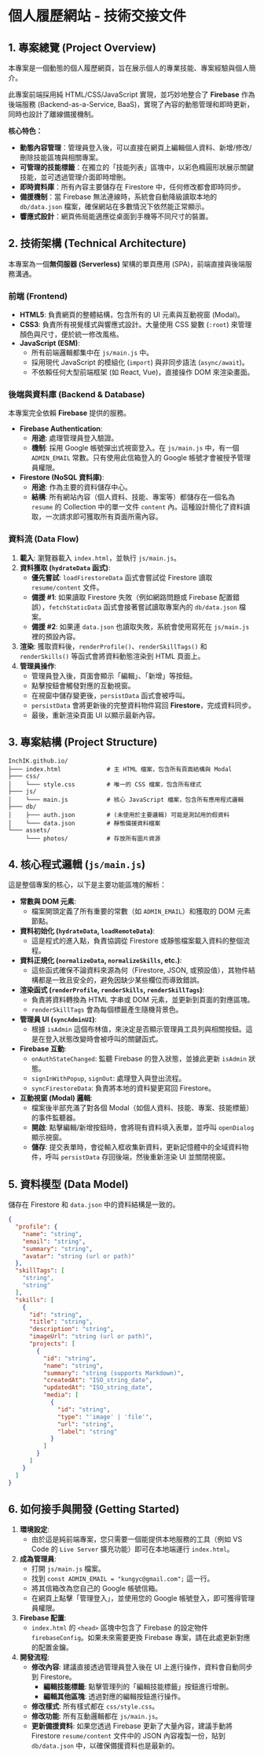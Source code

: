 # **個人履歷網站 - 技術交接文件**

## 1. 專案總覽 (Project Overview)

本專案是一個動態的個人履歷網頁，旨在展示個人的專業技能、專案經驗與個人簡介。

此專案前端採用純 HTML/CSS/JavaScript 實現，並巧妙地整合了 **Firebase** 作為後端服務 (Backend-as-a-Service, BaaS)，實現了內容的動態管理和即時更新，同時也設計了離線備援機制。

**核心特色：**

*   **動態內容管理**：管理員登入後，可以直接在網頁上編輯個人資料、新增/修改/刪除技能區塊與相關專案。
*   **可管理的技能標籤**：在獨立的「技能列表」區塊中，以彩色橢圓形狀展示關鍵技能，並可透過管理介面即時增刪。
*   **即時資料庫**：所有內容主要儲存在 Firestore 中，任何修改都會即時同步。
*   **備援機制**：當 Firebase 無法連線時，系統會自動降級讀取本地的 `db/data.json` 檔案，確保網站在多數情況下依然能正常顯示。
*   **響應式設計**：網頁佈局能適應從桌面到手機等不同尺寸的裝置。

## 2. 技術架構 (Technical Architecture)

本專案為一個**無伺服器 (Serverless)** 架構的單頁應用 (SPA)，前端直接與後端服務溝通。

### **前端 (Frontend)**

*   **HTML5**: 負責網頁的整體結構，包含所有的 UI 元素與互動視窗 (Modal)。
*   **CSS3**: 負責所有視覺樣式與響應式設計。大量使用 CSS 變數 (`:root`) 來管理顏色與尺寸，便於統一修改風格。
*   **JavaScript (ESM)**:
    *   所有前端邏輯都集中在 `js/main.js` 中。
    *   採用現代 JavaScript 的模組化 (`import`) 與非同步語法 (`async/await`)。
    *   不依賴任何大型前端框架 (如 React, Vue)，直接操作 DOM 來渲染畫面。

### **後端與資料庫 (Backend & Database)**

本專案完全依賴 **Firebase** 提供的服務。

*   **Firebase Authentication**:
    *   **用途**: 處理管理員登入驗證。
    *   **機制**: 採用 Google 帳號彈出式視窗登入。在 `js/main.js` 中，有一個 `ADMIN_EMAIL` 常數。只有使用此信箱登入的 Google 帳號才會被授予管理員權限。
*   **Firestore (NoSQL 資料庫)**:
    *   **用途**: 作為主要的資料儲存中心。
    *   **結構**: 所有網站內容（個人資料、技能、專案等）都儲存在一個名為 `resume` 的 Collection 中的單一文件 `content` 內。這種設計簡化了資料讀取，一次請求即可獲取所有頁面所需內容。

### **資料流 (Data Flow)**

1.  **載入**: 瀏覽器載入 `index.html`，並執行 `js/main.js`。
2.  **資料獲取 (`hydrateData` 函式)**:
    *   **優先嘗試**: `loadFirestoreData` 函式會嘗試從 Firestore 讀取 `resume/content` 文件。
    *   **備援 #1**: 如果讀取 Firestore 失敗（例如網路問題或 Firebase 配置錯誤），`fetchStaticData` 函式會接著嘗試讀取專案內的 `db/data.json` 檔案。
    *   **備援 #2**: 如果連 `data.json` 也讀取失敗，系統會使用寫死在 `js/main.js` 裡的預設內容。
3.  **渲染**: 獲取資料後，`renderProfile()`、`renderSkillTags()` 和 `renderSkills()` 等函式會將資料動態渲染到 HTML 頁面上。
4.  **管理員操作**:
    *   管理員登入後，頁面會顯示「編輯」、「新增」等按鈕。
    *   點擊按鈕會觸發對應的互動視窗。
    *   在視窗中儲存變更後，`persistData` 函式會被呼叫。
    *   `persistData` 會將更新後的完整資料物件寫回 **Firestore**，完成資料同步。
    *   最後，重新渲染頁面 UI 以顯示最新內容。

## 3. 專案結構 (Project Structure)

```
InchIK.github.io/
├─── index.html             # 主 HTML 檔案，包含所有頁面結構與 Modal
├─── css/
│    └─── style.css         # 唯一的 CSS 檔案，包含所有樣式
├─── js/
│    └─── main.js           # 核心 JavaScript 檔案，包含所有應用程式邏輯
├─── db/
│    ├─── auth.json         # (未使用於主要邏輯) 可能是測試用的假資料
│    └─── data.json         # 靜態備援資料檔案
└─── assets/
     └─── photos/           # 存放所有圖片資源
```

## 4. 核心程式邏輯 (`js/main.js`)

這是整個專案的核心，以下是主要功能區塊的解析：

*   **常數與 DOM 元素**:
    *   檔案開頭定義了所有重要的常數（如 `ADMIN_EMAIL`）和獲取的 DOM 元素節點。
*   **資料初始化 (`hydrateData`, `loadRemoteData`)**:
    *   這是程式的進入點，負責協調從 Firestore 或靜態檔案載入資料的整個流程。
*   **資料正規化 (`normalizeData`, `normalizeSkills`, etc.)**:
    *   這些函式確保不論資料來源為何（Firestore, JSON, 或預設值），其物件結構都是一致且安全的，避免因缺少某些欄位而導致錯誤。
*   **渲染函式 (`renderProfile`, `renderSkills`, `renderSkillTags`)**:
    *   負責將資料轉換為 HTML 字串或 DOM 元素，並更新到頁面的對應區塊。
    *   `renderSkillTags` 會為每個標籤產生隨機背景色。
*   **管理員 UI (`syncAdminUI`)**:
    *   根據 `isAdmin` 這個布林值，來決定是否顯示管理員工具列與相關按鈕。這是在登入狀態改變時會被呼叫的關鍵函式。
*   **Firebase 互動**:
    *   `onAuthStateChanged`: 監聽 Firebase 的登入狀態，並據此更新 `isAdmin` 狀態。
    *   `signInWithPopup`, `signOut`: 處理登入與登出流程。
    *   `syncFirestoreData`: 負責將本地的資料變更寫回 Firestore。
*   **互動視窗 (Modal) 邏輯**:
    *   檔案後半部充滿了對各個 Modal（如個人資料、技能、專案、技能標籤）的事件監聽器。
    *   **開啟**: 點擊編輯/新增按鈕時，會將現有資料填入表單，並呼叫 `openDialog` 顯示視窗。
    *   **儲存**: 提交表單時，會從輸入框收集新資料，更新記憶體中的全域資料物件，呼叫 `persistData` 存回後端，然後重新渲染 UI 並關閉視窗。

## 5. 資料模型 (Data Model)

儲存在 Firestore 和 `data.json` 中的資料結構是一致的。

```json
{
  "profile": {
    "name": "string",
    "email": "string",
    "summary": "string",
    "avatar": "string (url or path)"
  },
  "skillTags": [
    "string",
    "string"
  ],
  "skills": [
    {
      "id": "string",
      "title": "string",
      "description": "string",
      "imageUrl": "string (url or path)",
      "projects": [
        {
          "id": "string",
          "name": "string",
          "summary": "string (supports Markdown)",
          "createdAt": "ISO_string_date",
          "updatedAt": "ISO_string_date",
          "media": [
            {
              "id": "string",
              "type": "'image' | 'file'",
              "url": "string",
              "label": "string"
            }
          ]
        }
      ]
    }
  ]
}
```

## 6. 如何接手與開發 (Getting Started)

1.  **環境設定**:
    *   由於這是純前端專案，您只需要一個能提供本地服務的工具（例如 VS Code 的 `Live Server` 擴充功能）即可在本地端運行 `index.html`。
2.  **成為管理員**:
    *   打開 `js/main.js` 檔案。
    *   找到 `const ADMIN_EMAIL = "kungyc@gmail.com";` 這一行。
    *   將其信箱改為您自己的 Google 帳號信箱。
    *   在網頁上點擊「管理登入」，並使用您的 Google 帳號登入，即可獲得管理員權限。
3.  **Firebase 配置**:
    *   `index.html` 的 `<head>` 區塊中包含了 Firebase 的設定物件 `firebaseConfig`。如果未來需要更換 Firebase 專案，請在此處更新對應的配置金鑰。
4.  **開發流程**:
    *   **修改內容**: 建議直接透過管理員登入後在 UI 上進行操作，資料會自動同步到 Firestore。
        *   **編輯技能標籤**: 點擊管理列的「編輯技能標籤」按鈕進行增刪。
        *   **編輯其他區塊**: 透過對應的編輯按鈕進行操作。
    *   **修改樣式**: 所有樣式都在 `css/style.css`。
    *   **修改功能**: 所有互動邏輯都在 `js/main.js`。
    *   **更新備援資料**: 如果您透過 Firebase 更新了大量內容，建議手動將 Firestore `resume/content` 文件中的 JSON 內容複製一份，貼到 `db/data.json` 中，以確保備援資料也是最新的。